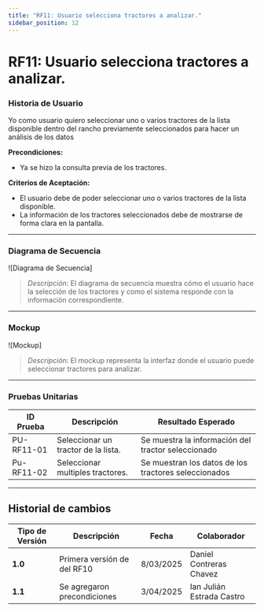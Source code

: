 ```yaml
---
title: "RF11: Usuario selecciona tractores a analizar."  
sidebar_position: 12
---
```


# RF11: Usuario selecciona tractores a analizar.

### Historia de Usuario

Yo como usuario quiero seleccionar uno o varios tractores de la lista disponible dentro del rancho previamente seleccionados para hacer un análisis de los datos

  **Precondiciones:**
  - Ya se hizo la consulta previa de los tractores.

  **Criterios de Aceptación:**
  - El usuario debe de poder seleccionar uno o varios tractores de la lista disponible.
  - La información de los tractores seleccionados debe de mostrarse de forma clara en la pantalla.

---

### Diagrama de Secuencia

![Diagrama de Secuencia] 

> *Descripción*: El diagrama de secuencia muestra cómo el usuario hace la selección de los tractores y como el sistema responde con la información correspondiente.

---

### Mockup

![Mockup]

> *Descripción*: El mockup representa la interfaz donde el usuario puede seleccionar tractores para analizar.

---

### Pruebas Unitarias 
| ID Prueba | Descripción | Resultado Esperado |
|-----------|-------------|--------------------|
|PU-RF11-01|Seleccionar un tractor de la lista.|Se muestra la información del tractor seleccionado|
|Pu-RF11-02|Seleccionar multiples tractores.|Se muestran los datos de los tractores seleccionados|

---

## Historial de cambios

| **Tipo de Versión** | **Descripción** | **Fecha** | **Colaborador** |
| ------------------- | --------------- | --------- | --------------- |
| **1.0** | Primera versión de del RF10 | 8/03/2025 | Daniel Contreras Chavez |
| **1.1** | Se agregaron precondiciones | 3/04/2025 | Ian Julián Estrada Castro |